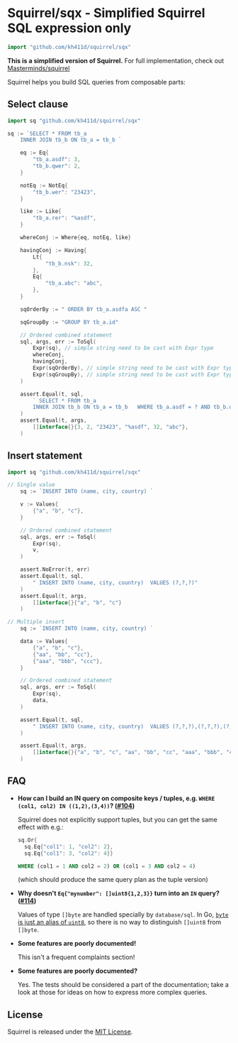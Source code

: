 # Squirrel/sqx - Simplified Squirrel SQL expression only

```go
import "github.com/kh411d/squirrel/sqx"

```

**This is a simplified version of Squirrel.** For full implementation, check out
[Masterminds/squirrel](https://github.com/Masterminds/squirrel)

Squirrel helps you build SQL queries from composable parts:

## Select clause
```go
import sq "github.com/kh411d/squirrel/sqx"

sq := `SELECT * FROM tb_a 
	INNER JOIN tb_b ON tb_a = tb_b `

	eq := Eq{
		"tb_a.asdf": 3,
		"tb_b.qwer": 2,
	}

	notEq := NotEq{
		"tb_b.wer": "23423",
	}

	like := Like{
		"tb_a.rer": "%asdf",
	}

	whereConj := Where{eq, notEq, like}

	havingConj := Having{
		Lt{
			"tb_b.nsk": 32,
		},
		Eq{
			"tb_a.abc": "abc",
		},
	}

	sqOrderBy := " ORDER BY tb_a.asdfa ASC "

	sqGroupBy := "GROUP BY tb_a.id"

    // Ordered combined statement
	sql, args, err := ToSql(
		Expr(sq), // simple string need to be cast with Expr type
		whereConj,
		havingConj,
		Expr(sqOrderBy), // simple string need to be cast with Expr type
		Expr(sqGroupBy), // simple string need to be cast with Expr type
	)

	assert.Equal(t, sql, 
        ` SELECT * FROM tb_a 
        INNER JOIN tb_b ON tb_a = tb_b   WHERE tb_a.asdf = ? AND tb_b.qwer = ? AND tb_b.wer <> ? AND tb_a.rer LIKE ?   HAVING tb_b.nsk < ? AND tb_a.abc = ?   ORDER BY tb_a.asdfa ASC  GROUP BY tb_a.id`,
    )
	assert.Equal(t, args, 
        []interface{}{3, 2, "23423", "%asdf", 32, "abc"},
    )
```

## Insert statement

```go
import sq "github.com/kh411d/squirrel/sqx"

// Single value
	sq := `INSERT INTO (name, city, country) `

	v := Values{
		{"a", "b", "c"},
	}

    // Ordered combined statement   
	sql, args, err := ToSql(
        Expr(sq), 
        v,
    )

	assert.NoError(t, err)
	assert.Equal(t, sql, 
        " INSERT INTO (name, city, country)  VALUES (?,?,?)"
    )
	assert.Equal(t, args, 
        []interface{}{"a", "b", "c"}
    )

// Multiple insert
	sq := `INSERT INTO (name, city, country) `

	data := Values{
		{"a", "b", "c"},
		{"aa", "bb", "cc"},
		{"aaa", "bbb", "ccc"},
	}

    // Ordered combined statement
	sql, args, err := ToSql(
        Expr(sq), 
        data,
    )

	assert.Equal(t, sql, 
        " INSERT INTO (name, city, country)  VALUES (?,?,?),(?,?,?),(?,?,?)"
    )

	assert.Equal(t, args, 
        []interface{}{"a", "b", "c", "aa", "bb", "cc", "aaa", "bbb", "ccc"}
    )

```

## FAQ

* **How can I build an IN query on composite keys / tuples, e.g. `WHERE (col1, col2) IN ((1,2),(3,4))`? ([#104](https://github.com/Masterminds/squirrel/issues/104))**

    Squirrel does not explicitly support tuples, but you can get the same effect with e.g.:

    ```go
    sq.Or{
      sq.Eq{"col1": 1, "col2": 2},
      sq.Eq{"col1": 3, "col2": 4}}
    ```

    ```sql
    WHERE (col1 = 1 AND col2 = 2) OR (col1 = 3 AND col2 = 4)
    ```

    (which should produce the same query plan as the tuple version)

* **Why doesn't `Eq{"mynumber": []uint8{1,2,3}}` turn into an `IN` query? ([#114](https://github.com/Masterminds/squirrel/issues/114))**

    Values of type `[]byte` are handled specially by `database/sql`. In Go, [`byte` is just an alias of `uint8`](https://golang.org/pkg/builtin/#byte), so there is no way to distinguish `[]uint8` from `[]byte`.

* **Some features are poorly documented!**

    This isn't a frequent complaints section!

* **Some features are poorly documented?**

    Yes. The tests should be considered a part of the documentation; take a look at those for ideas on how to express more complex queries.

## License

Squirrel is released under the
[MIT License](http://www.opensource.org/licenses/MIT).

